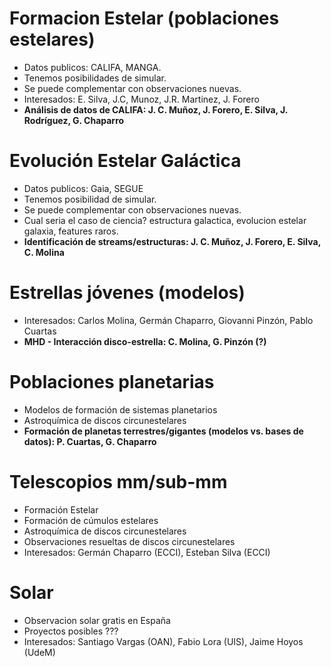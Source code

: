 
# Formacion Estelar (poblaciones estelares)

 - Datos publicos: CALIFA, MANGA.
 - Tenemos posibilidades de simular.
 - Se puede complementar con observaciones nuevas.
 - Interesados: E. Silva, J.C, Munoz, J.R. Martinez, J. Forero
 - **Análisis de datos de CALIFA: J. C. Muñoz, J. Forero, E. Silva, J. Rodríguez, G. Chaparro**

# Evolución Estelar Galáctica

 - Datos publicos: Gaia, SEGUE
 - Tenemos posibilidad de simular.
 - Se puede complementar con observaciones nuevas.
 - Cual seria el caso de ciencia? estructura galactica, evolucion estelar galaxia, features raros.
 - **Identificación de streams/estructuras: J. C. Muñoz, J. Forero, E. Silva, C. Molina**

# Estrellas jóvenes (modelos)

 - Interesados: Carlos Molina, Germán Chaparro, Giovanni Pinzón, Pablo Cuartas
 - **MHD - Interacción disco-estrella: C. Molina, G. Pinzón (?)**

# Poblaciones planetarias

 - Modelos de formación de sistemas planetarios
 - Astroquímica de discos circunestelares
 - **Formación de planetas terrestres/gigantes (modelos vs. bases de datos): P. Cuartas, G. Chaparro**

# Telescopios mm/sub-mm

 - Formación Estelar
 - Formación de cúmulos estelares
 - Astroquímica de discos circunestelares
 - Observaciones resueltas de discos circunestelares
 - Interesados: Germán Chaparro (ECCI), Esteban Silva (ECCI)  
 
# Solar

 - Observacion solar gratis en España
 - Proyectos posibles ???
 - Interesados: Santiago Vargas (OAN), Fabio Lora (UIS), Jaime Hoyos (UdeM)
